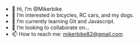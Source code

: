 - 👋 Hi, I’m @Mikerbike
- 👀 I’m interested in bicycles, RC cars, and my dogs.
- 🌱 I’m currently learning Git and Javascript.
- 💞️ I’m looking to collaborate on...
- 📫 How to reach me: mikerbike82@gmail.com

<!---
Mikerbike/Mikerbike is a ✨ special ✨ repository because its `README.md` (this file) appears on your GitHub profile.
You can click the Preview link to take a look at your changes.
--->
